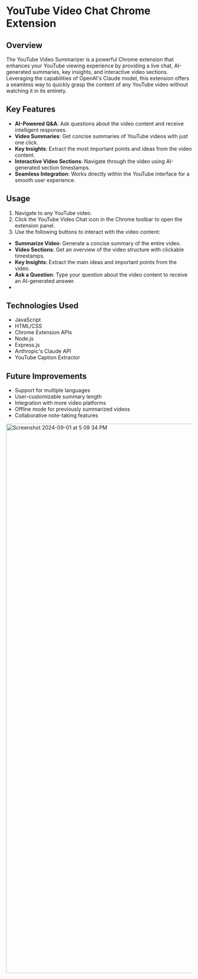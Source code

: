 # YouTube Video Chat Chrome Extension

## Overview
The YouTube Video Summarizer is a powerful Chrome extension that enhances your YouTube viewing experience by providing a live chat, AI-generated summaries, key insights, and interactive video sections. Leveraging the capabilities of OpenAI's Claude model, this extension offers a seamless way to quickly grasp the content of any YouTube video without watching it in its entirety.

## Key Features
- **AI-Powered Q&A**: Ask questions about the video content and receive intelligent responses.
- **Video Summaries**: Get concise summaries of YouTube videos with just one click.
- **Key Insights**: Extract the most important points and ideas from the video content.
- **Interactive Video Sections**: Navigate through the video using AI-generated section timestamps.
- **Seamless Integration**: Works directly within the YouTube interface for a smooth user experience.

## Usage
1. Navigate to any YouTube video.
2. Click the YouTube Video Chat icon in the Chrome toolbar to open the extension panel.
3. Use the following buttons to interact with the video content:
  - **Summarize Video**: Generate a concise summary of the entire video.
  - **Video Sections**: Get an overview of the video structure with clickable timestamps.
  - **Key Insights**: Extract the main ideas and important points from the video.
  - **Ask a Question**: Type your question about the video content to receive an AI-generated answer.
  - 
## Technologies Used
- JavaScript
- HTML/CSS
- Chrome Extension APIs
- Node.js
- Express.js
- Anthropic's Claude API
- YouTube Caption Extractor

## Future Improvements
- Support for multiple languages
- User-customizable summary length
- Integration with more video platforms
- Offline mode for previously summarized videos
- Collaborative note-taking features

<img width="1488" alt="Screenshot 2024-09-01 at 5 09 34 PM" src="https://github.com/user-attachments/assets/870baaa5-2b16-450c-915e-36ee864b3c86">
